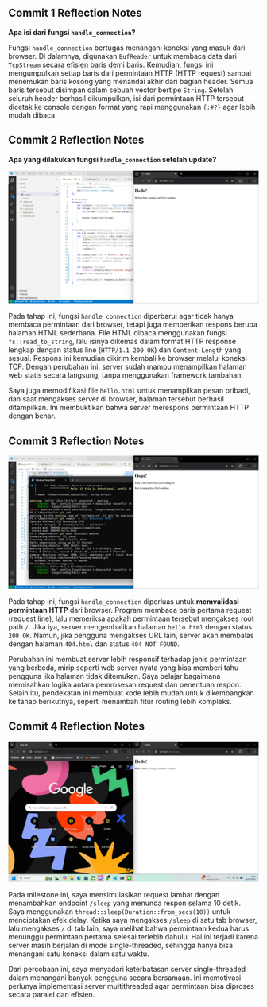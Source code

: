 ## Commit 1 Reflection Notes  
**Apa isi dari fungsi `handle_connection`?**

Fungsi `handle_connection` bertugas menangani koneksi yang masuk dari browser. Di dalamnya, digunakan `BufReader` untuk membaca data dari `TcpStream` secara efisien baris demi baris. Kemudian, fungsi ini mengumpulkan setiap baris dari permintaan HTTP (HTTP request) sampai menemukan baris kosong yang menandai akhir dari bagian header. Semua baris tersebut disimpan dalam sebuah vector bertipe `String`. Setelah seluruh header berhasil dikumpulkan, isi dari permintaan HTTP tersebut dicetak ke console dengan format yang rapi menggunakan `{:#?}` agar lebih mudah dibaca.

## Commit 2 Reflection Notes  
**Apa yang dilakukan fungsi `handle_connection` setelah update?**

![Commit 2 screen capture](assets/images/commit2.png)

Pada tahap ini, fungsi `handle_connection` diperbarui agar tidak hanya membaca permintaan dari browser, tetapi juga memberikan respons berupa halaman HTML sederhana. File HTML dibaca menggunakan fungsi `fs::read_to_string`, lalu isinya dikemas dalam format HTTP response lengkap dengan status line (`HTTP/1.1 200 OK`) dan `Content-Length` yang sesuai. Respons ini kemudian dikirim kembali ke browser melalui koneksi TCP. Dengan perubahan ini, server sudah mampu menampilkan halaman web statis secara langsung, tanpa menggunakan framework tambahan.

Saya juga memodifikasi file `hello.html` untuk menampilkan pesan pribadi, dan saat mengakses server di browser, halaman tersebut berhasil ditampilkan. Ini membuktikan bahwa server merespons permintaan HTTP dengan benar.

## Commit 3 Reflection Notes 

![Commit 3 screen capture](assets/images/commit3.png)

Pada tahap ini, fungsi `handle_connection` diperluas untuk **memvalidasi permintaan HTTP** dari browser. Program membaca baris pertama request (request line), lalu memeriksa apakah permintaan tersebut mengakses root path `/`. Jika iya, server mengembalikan halaman `hello.html` dengan status `200 OK`. Namun, jika pengguna mengakses URL lain, server akan membalas dengan halaman `404.html` dan status `404 NOT FOUND`.

Perubahan ini membuat server lebih responsif terhadap jenis permintaan yang berbeda, mirip seperti web server nyata yang bisa memberi tahu pengguna jika halaman tidak ditemukan. Saya belajar bagaimana memisahkan logika antara pemrosesan request dan penentuan respon. Selain itu, pendekatan ini membuat kode lebih mudah untuk dikembangkan ke tahap berikutnya, seperti menambah fitur routing lebih kompleks.

## Commit 4 Reflection Notes

![Commit 4 screen capture](assets/images/commit4.png)

Pada milestone ini, saya mensimulasikan request lambat dengan menambahkan endpoint `/sleep` yang menunda respon selama 10 detik. Saya menggunakan `thread::sleep(Duration::from_secs(10))` untuk menciptakan efek delay. Ketika saya mengakses `/sleep` di satu tab browser, lalu mengakses `/` di tab lain, saya melihat bahwa permintaan kedua harus menunggu permintaan pertama selesai terlebih dahulu. Hal ini terjadi karena server masih berjalan di mode single-threaded, sehingga hanya bisa menangani satu koneksi dalam satu waktu.

Dari percobaan ini, saya menyadari keterbatasan server single-threaded dalam menangani banyak pengguna secara bersamaan. Ini memotivasi perlunya implementasi server multithreaded agar permintaan bisa diproses secara paralel dan efisien.

